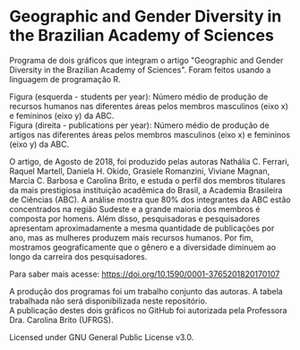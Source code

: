 # Geographic and Gender Diversity in the Brazilian Academy of Sciences
Programa de dois gráficos que integram o artigo "Geographic and Gender Diversity in the Brazilian Academy of Sciences". Foram feitos usando a linguagem de programação R.

Figura (esquerda - students per year): Número médio de produção de recursos humanos nas diferentes áreas pelos membros masculinos (eixo x) e femininos (eixo y) da ABC.  
Figura (direita - publications per year): Número médio de produção de artigos nas diferentes áreas pelos membros masculinos (eixo x) e femininos (eixo y) da ABC.

O artigo, de Agosto de 2018, foi produzido pelas autoras Nathália C. Ferrari, Raquel Martell, Daniela H. Okido, Grasiele Romanzini, Viviane Magnan, Marcia C. Barbosa e Carolina Brito, e estuda o perfil dos membros titulares da mais prestigiosa instituição acadêmica do Brasil, a Academia Brasileira de Ciências (ABC). A análise mostra que 80% dos integrantes da ABC estão concentrados na região Sudeste e a grande maioria dos membros é composta por homens. Além disso, pesquisadoras e pesquisadores apresentam aproximadamente a mesma quantidade de publicações por ano, mas as mulheres produzem mais recursos humanos. Por fim, mostramos geograficamente que o gênero e a diversidade diminuem ao longo da carreira dos pesquisadores.

Para saber mais acesse: https://doi.org/10.1590/0001-3765201820170107


A produção dos programas foi um trabalho conjunto das autoras.
A tabela trabalhada não será disponibilizada neste repositório.  
A publicação destes dois gráficos no GitHub foi autorizada pela Professora Dra. Carolina Brito (UFRGS).

Licensed under GNU General Public License v3.0.
